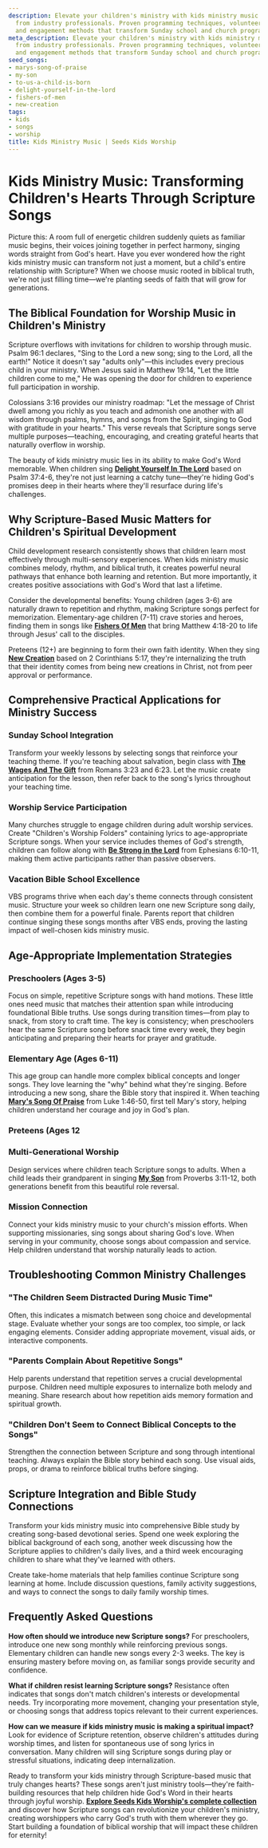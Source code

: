 ```yaml
---
description: Elevate your children's ministry with kids ministry music strategies
  from industry professionals. Proven programming techniques, volunteer training insights,
  and engagement methods that transform Sunday school and church programs.
meta_description: Elevate your children's ministry with kids ministry music strategies
  from industry professionals. Proven programming techniques, volunteer training insights,
  and engagement methods that transform Sunday school and church programs.
seed_songs:
- marys-song-of-praise
- my-son
- to-us-a-child-is-born
- delight-yourself-in-the-lord
- fishers-of-men
- new-creation
tags:
- kids
- songs
- worship
title: Kids Ministry Music | Seeds Kids Worship
---
```

# Kids Ministry Music: Transforming Children's Hearts Through Scripture Songs

Picture this: A room full of energetic children suddenly quiets as familiar music begins, their voices joining together in perfect harmony, singing words straight from God's heart. Have you ever wondered how the right kids ministry music can transform not just a moment, but a child's entire relationship with Scripture? When we choose music rooted in biblical truth, we're not just filling time—we're planting seeds of faith that will grow for generations.

## The Biblical Foundation for Worship Music in Children's Ministry

Scripture overflows with invitations for children to worship through music. Psalm 96:1 declares, "Sing to the Lord a new song; sing to the Lord, all the earth!" Notice it doesn't say "adults only"—this includes every precious child in your ministry. When Jesus said in Matthew 19:14, "Let the little children come to me," He was opening the door for children to experience full participation in worship.

Colossians 3:16 provides our ministry roadmap: "Let the message of Christ dwell among you richly as you teach and admonish one another with all wisdom through psalms, hymns, and songs from the Spirit, singing to God with gratitude in your hearts." This verse reveals that Scripture songs serve multiple purposes—teaching, encouraging, and creating grateful hearts that naturally overflow in worship.

The beauty of kids ministry music lies in its ability to make God's Word memorable. When children sing **[Delight Yourself In The Lord](https://seedskidsworship.com/product/seeds-of-purpose-vol-4/)** based on Psalm 37:4-6, they're not just learning a catchy tune—they're hiding God's promises deep in their hearts where they'll resurface during life's challenges.

## Why Scripture-Based Music Matters for Children's Spiritual Development

Child development research consistently shows that children learn most effectively through multi-sensory experiences. When kids ministry music combines melody, rhythm, and biblical truth, it creates powerful neural pathways that enhance both learning and retention. But more importantly, it creates positive associations with God's Word that last a lifetime.

Consider the developmental benefits: Young children (ages 3-6) are naturally drawn to repetition and rhythm, making Scripture songs perfect for memorization. Elementary-age children (7-11) crave stories and heroes, finding them in songs like **[Fishers Of Men](https://seedskidsworship.com/product/fishers-of-men-matthew-418-20/)** that bring Matthew 4:18-20 to life through Jesus' call to the disciples.

Preteens (12+) are beginning to form their own faith identity. When they sing **[New Creation](https://seedskidsworship.com/product/new-creation-2-corinthians-517-3/)** based on 2 Corinthians 5:17, they're internalizing the truth that their identity comes from being new creations in Christ, not from peer approval or performance.

## Comprehensive Practical Applications for Ministry Success

### Sunday School Integration
Transform your weekly lessons by selecting songs that reinforce your teaching theme. If you're teaching about salvation, begin class with **[The Wages And The Gift](https://seedskidsworship.com/product/the-wages-and-the-gift-romans/)** from Romans 3:23 and 6:23. Let the music create anticipation for the lesson, then refer back to the song's lyrics throughout your teaching time.

### Worship Service Participation
Many churches struggle to engage children during adult worship services. Create "Children's Worship Folders" containing lyrics to age-appropriate Scripture songs. When your service includes themes of God's strength, children can follow along with **[Be Strong in the Lord](https://seedskidsworship.com/product/be-strong-in-the-lord-ephesians-610-11-2/)** from Ephesians 6:10-11, making them active participants rather than passive observers.

### Vacation Bible School Excellence
VBS programs thrive when each day's theme connects through consistent music. Structure your week so children learn one new Scripture song daily, then combine them for a powerful finale. Parents report that children continue singing these songs months after VBS ends, proving the lasting impact of well-chosen kids ministry music.

## Age-Appropriate Implementation Strategies

### Preschoolers (Ages 3-5)
Focus on simple, repetitive Scripture songs with hand motions. These little ones need music that matches their attention span while introducing foundational Bible truths. Use songs during transition times—from play to snack, from story to craft time. The key is consistency; when preschoolers hear the same Scripture song before snack time every week, they begin anticipating and preparing their hearts for prayer and gratitude.

### Elementary Age (Ages 6-11)
This age group can handle more complex biblical concepts and longer songs. They love learning the "why" behind what they're singing. Before introducing a new song, share the Bible story that inspired it. When teaching **[Mary's Song Of Praise](https://seedskidsworship.com/product/marys-song-of-praise-luke-146-50/)** from Luke 1:46-50, first tell Mary's story, helping children understand her courage and joy in God's plan.

### Preteens (Ages 12

### Multi-Generational Worship
Design services where children teach Scripture songs to adults. When a child leads their grandparent in singing **[My Son](https://seedskidsworship.com/product/my-son-proverbs-311-12-2/)** from Proverbs 3:11-12, both generations benefit from this beautiful role reversal.

### Mission Connection
Connect your kids ministry music to your church's mission efforts. When supporting missionaries, sing songs about sharing God's love. When serving in your community, choose songs about compassion and service. Help children understand that worship naturally leads to action.

## Troubleshooting Common Ministry Challenges

### "The Children Seem Distracted During Music Time"
Often, this indicates a mismatch between song choice and developmental stage. Evaluate whether your songs are too complex, too simple, or lack engaging elements. Consider adding appropriate movement, visual aids, or interactive components.

### "Parents Complain About Repetitive Songs"
Help parents understand that repetition serves a crucial developmental purpose. Children need multiple exposures to internalize both melody and meaning. Share research about how repetition aids memory formation and spiritual growth.

### "Children Don't Seem to Connect Biblical Concepts to the Songs"
Strengthen the connection between Scripture and song through intentional teaching. Always explain the Bible story behind each song. Use visual aids, props, or drama to reinforce biblical truths before singing.

## Scripture Integration and Bible Study Connections

Transform your kids ministry music into comprehensive Bible study by creating song-based devotional series. Spend one week exploring the biblical background of each song, another week discussing how the Scripture applies to children's daily lives, and a third week encouraging children to share what they've learned with others.

Create take-home materials that help families continue Scripture song learning at home. Include discussion questions, family activity suggestions, and ways to connect the songs to daily family worship times.

## Frequently Asked Questions

**How often should we introduce new Scripture songs?**
For preschoolers, introduce one new song monthly while reinforcing previous songs. Elementary children can handle new songs every 2-3 weeks. The key is ensuring mastery before moving on, as familiar songs provide security and confidence.

**What if children resist learning Scripture songs?**
Resistance often indicates that songs don't match children's interests or developmental needs. Try incorporating more movement, changing your presentation style, or choosing songs that address topics relevant to their current experiences.

**How can we measure if kids ministry music is making a spiritual impact?**
Look for evidence of Scripture retention, observe children's attitudes during worship times, and listen for spontaneous use of song lyrics in conversation. Many children will sing Scripture songs during play or stressful situations, indicating deep internalization.

Ready to transform your kids ministry through Scripture-based music that truly changes hearts? These songs aren't just ministry tools—they're faith-building resources that help children hide God's Word in their hearts through joyful worship. **[Explore Seeds Kids Worship's complete collection](https://seedskidsworship.com/)** and discover how Scripture songs can revolutionize your children's ministry, creating worshippers who carry God's truth with them wherever they go. Start building a foundation of biblical worship that will impact these children for eternity!

<script type="application/ld+json">
{
  "@context": "https://schema.org",
  "@type": "Article",
  "headline": "Kids Ministry Music",
  "author": {
    "@type": "Organization",
    "name": "Seeds Kids Worship"
  },
  "publisher": {
    "@type": "Organization",
    "name": "Seeds Kids Worship",
    "logo": {
      "@type": "ImageObject",
      "url": "https://seedskidsworship.com/logo.png"
    }
  },
  "datePublished": "2025-09-05T13:48:28.958357",
  "dateModified": "2025-09-05T13:48:28.958378",
  "description": "Elevate your children's ministry with kids ministry music strategies from industry professionals. Proven programming techniques, volunteer training insights, an",
  "mainEntityOfPage": {
    "@type": "WebPage",
    "@id": "https://seedskidsworship.com/activities/kids-ministry-music/"
  }
}
</script>

<script type="application/ld+json">
{
  "@context": "https://schema.org",
  "@type": "Product",
  "name": "Mary's Song Of Praise",
  "description": "Christmas song featuring Mary's Magnificat of praise from Luke 1:46-50",
  "url": "https://seedskidsworship.com/product/marys-song-of-praise-luke-146-50/",
  "brand": {
    "@type": "Brand",
    "name": "Seeds Kids Worship"
  },
  "category": "Children's Christian Music",
  "album": "Seeds of Christmas EP"
}
</script>

<script type="application/ld+json">
{
  "@context": "https://schema.org",
  "@type": "Product",
  "name": "My Son",
  "description": "Scripture song base
